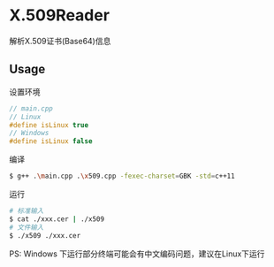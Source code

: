 # X.509Reader

解析X.509证书(Base64)信息

## Usage

设置环境

```c++
// main.cpp
// Linux
#define isLinux true
// Windows
#define isLinux false
```

编译

```bash
$ g++ .\main.cpp .\x509.cpp -fexec-charset=GBK -std=c++11
```

运行

```bash
# 标准输入
$ cat ./xxx.cer | ./x509
# 文件输入
$ ./x509 ./xxx.cer
```

PS: Windows 下运行部分终端可能会有中文编码问题，建议在Linux下运行
